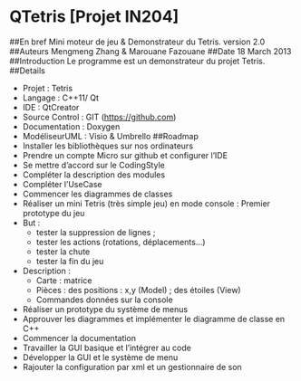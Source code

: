 QTetris [Projet IN204]
=======
##En bref
Mini moteur de jeu & Demonstrateur du Tetris.
version 2.0
##Auteurs
Mengmeng Zhang & Marouane Fazouane
##Date
18 March 2013
##Introduction
Le programme est un demonstrateur du projet Tetris.
##Details
* Projet : Tetris
* Langage : C++11/ Qt
* IDE : QtCreator
* Source Control : GIT (https://github.com)
* Documentation : Doxygen
* ModéliseurUML : Visio & Umbrello
##Roadmap
* Installer les bibliothèques sur nos ordinateurs
* Prendre un compte Micro sur github et configurer l’IDE
* Se mettre d’accord sur le CodingStyle
* Compléter la description des modules
* Compléter l’UseCase
* Commencer les diagrammes de classes
* Réaliser un mini Tetris (très simple jeu) en mode console : Premier prototype du jeu
* But :
    * tester la suppression de lignes ;
    * tester les actions (rotations, déplacements…)
    * tester la chute
    * tester la fin du jeu
* Description :
    * Carte : matrice
    * Pièces : des positions : x,y (Model) ; des étoiles (View)
    * Commandes données sur la console
* Réaliser un prototype du système de menus
* Approuver les diagrammes et implémenter le diagramme de classe en C++
* Commencer la documentation
* Travailler la GUI basique et l’intégrer au code
* Développer la GUI et le système de menu
* Rajouter la configuration par xml et un gestionnaire de son